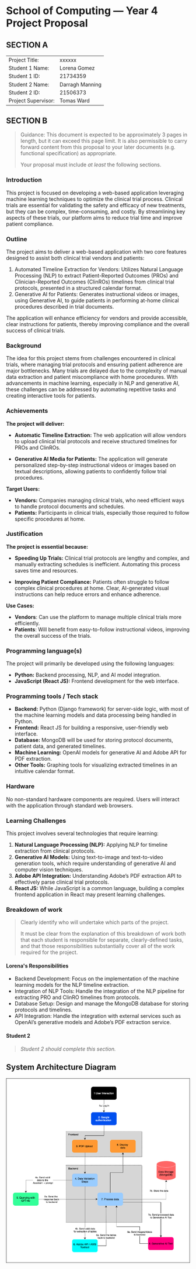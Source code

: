# School of Computing &mdash; Year 4 Project Proposal

## SECTION A

|                     |                         |
|---------------------|-------------------------|
|Project Title:       | xxxxxx                  |
|Student 1 Name:      | Lorena Gomez            |
|Student 1 ID:        | 21734359                |
|Student 2 Name:      | Darragh Manning         |
|Student 2 ID:        | 21506373                |
|Project Supervisor:  | Tomas Ward              |


## SECTION B

> Guidance: This document is expected to be approximately 3 pages in length, but it can exceed this page limit.
> It is also permissible to carry forward content from this proposal to your later documents (e.g. functional
> specification) as appropriate.
>
> Your proposal must include *at least* the following sections.


### Introduction

This project is focused on developing a web-based application leveraging machine learning techniques to optimize the clinical trial process. Clinical trials are essential for validating the safety and efficacy of new treatments, but they can be complex, time-consuming, and costly. By streamlining key aspects of these trials, our platform aims to reduce trial time and improve patient compliance.

### Outline

The project aims to deliver a web-based application with two core features designed to assist both clinical trial vendors and patients:

1. Automated Timeline Extraction for Vendors: Utilizes Natural Language Processing (NLP) to extract Patient-Reported Outcomes (PROs) and Clinician-Reported Outcomes (ClinROs) timelines from clinical trial protocols, presented in a structured calendar format.
1. Generative AI for Patients: Generates instructional videos or images, using Generative AI, to guide patients in performing at-home clinical procedures described in trial documents.


The application will enhance efficiency for vendors and provide accessible, clear instructions for patients, thereby improving compliance and the overall success of clinical trials.

### Background

The idea for this project stems from challenges encountered in clinical trials, where managing trial protocols and ensuring patient adherence are major bottlenecks. Many trials are delayed due to the complexity of manual data extraction and patient miscompliance with home procedures. With advancements in machine learning, especially in NLP and generative AI, these challenges can be addressed by automating repetitive tasks and creating interactive tools for patients.

### Achievements

**The project will deliver:**

- **Automatic Timeline Extraction:** The web application will allow vendors to upload clinical trial protocols and receive structured timelines for PROs and ClinROs.

- **Generative AI Media for Patients:** The application will generate personalized step-by-step instructional videos or images based on textual descriptions, allowing patients to confidently follow trial procedures.

**Target Users:**

- **Vendors:** Companies managing clinical trials, who need efficient ways to handle protocol documents and schedules.
- **Patients:** Participants in clinical trials, especially those required to follow specific procedures at home.

### Justification

**The project is essential because:**

- **Speeding Up Trials:** Clinical trial protocols are lengthy and complex, and manually extracting schedules is inefficient. Automating this process saves time and resources.

- **Improving Patient Compliance:** Patients often struggle to follow complex clinical procedures at home. Clear, AI-generated visual instructions can help reduce errors and enhance adherence.

**Use Cases:**

- **Vendors**: Can use the platform to manage multiple clinical trials more efficiently.
- **Patients**: Will benefit from easy-to-follow instructional videos, improving the overall success of the trials.

### Programming language(s)

The project will primarily be developed using the following languages:

- **Python:** Backend processing, NLP, and AI model integration.
- **JavaScript (React JS):** Frontend development for the web interface.

### Programming tools / Tech stack

- **Backend:** Python (Django framework) for server-side logic, with most of the machine learning models and data processing being handled in Python.
- **Frontend:** React JS for building a responsive, user-friendly web interface.
- **Database:** MongoDB will be used for storing protocol documents, patient data, and generated timelines.
- **Machine Learning:** OpenAI models for generative AI and Adobe API for PDF extraction.
- **Other Tools:** Graphing tools for visualizing extracted timelines in an intuitive calendar format.

### Hardware

No non-standard hardware components are required. Users will interact with the application through standard web browsers.

### Learning Challenges

This project involves several technologies that require learning:


1. **Natural Language Processing (NLP):** Applying NLP for timeline extraction from clinical protocols.
2. **Generative AI Models:** Using text-to-image and text-to-video generation tools, which require understanding of generative AI and computer vision techniques.
3. **Adobe API Integration:** Understanding Adobe’s PDF extraction API to effectively parse clinical trial protocols.
4. **React JS:** While JavaScript is a common language, building a complex frontend application in React may present learning challenges.

### Breakdown of work

> Clearly identify who will undertake which parts of the project.
>
> It must be clear from the explanation of this breakdown of work both that each student is responsible for
> separate, clearly-defined tasks, and that those responsibilities substantially cover all of the work required
> for the project.

#### Lorena's Responsibilities

- Backend Development: Focus on the implementation of the machine learning models for the NLP timeline extraction.
- Integration of NLP Tools: Handle the integration of the NLP pipeline for extracting PRO and ClinRO timelines from protocols.
- Database Setup: Design and manage the MongoDB database for storing protocols and timelines.
- API Integration: Handle the integration with external services such as OpenAI’s generative models and Adobe’s PDF extraction service.

#### Student 2

> *Student 2 should complete this section.*

## System Architecture Diagram

<p align="center">
  <img src="./res/final_project_diagram-10.png" width="600px">
</p>

